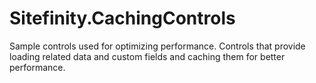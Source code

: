 # Sitefinity.CachingControls
Sample controls used for optimizing performance. Controls that provide loading related data and custom fields and caching them for better performance.
